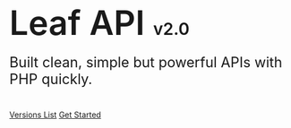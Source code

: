 <!-- markdownlint-disable no-inline-html -->
<h1 style="font-size: 60px; font-weight: 600;">
  Leaf API <span style="font-size: 30px;">v2.0</span>
</h1>
<p style="font-size: 25px; margin-top: -20px; margin-bottom: 40px;">
  Built clean, simple but powerful APIs with PHP quickly.
</p>

[Versions List](leaf-api/versions)
[Get Started](leaf-api/?id=leafapi)
